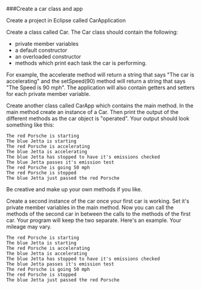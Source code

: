 <!--djw:done-->
###Create a car class and app

Create a project in Eclipse called CarApplication

Create a class called Car. The Car class should contain the following:
* private member variables
* a default constructor
* an overloaded constructor 
* methods which print each task the car is performing. 

For example, the accelerate method will return a string that says "The car is accelerating" and the setSpeed(90) method will return a string that says "The Speed is 90 mph". 
The application will also contain getters and setters for each private member variable.

Create another class called CarApp which contains the main method. In the main method create an instance of a Car. Then print the output of the different methods as the car object is "operated". Your output should look something like this:

```
The red Porsche is starting
The blue Jetta is starting
The red Porsche is accelerating
The blue Jetta is accelerating
The blue Jetta has stopped to have it's emissions checked 
The blue Jetta passes it's emission test
The red Porsche is going 50 mph
The red Porsche is stopped
The blue Jetta just passed the red Porsche
```
 
Be creative and make up your own methods if you like. 

Create a second instance of the car once your first car is working. Set it's private member variables in the main method. Now you can call the methods of the second car in between the calls to the methods of the first car. Your program will keep the two separate. Here's an example. Your mileage may vary.

```
The red Porsche is starting
The blue Jetta is starting
The red Porsche is accelerating
The blue Jetta is accelerating
The blue Jetta has stopped to have it's emissions checked 
The blue Jetta passes it's emission test
The red Porsche is going 50 mph
The red Porsche is stopped
The blue Jetta just passed the red Porsche
```